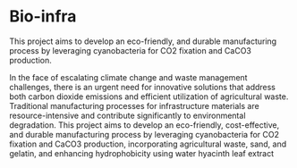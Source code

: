 # Bio-infra
This project aims to develop an eco-friendly, and durable  manufacturing process by leveraging cyanobacteria for CO2 fixation and CaCO3 production.

In the face of escalating climate change and waste management challenges, there is an urgent need for innovative solutions that address both carbon dioxide emissions and efficient utilization of agricultural waste. Traditional manufacturing processes for infrastructure materials  are resource-intensive and contribute significantly to environmental degradation. This project aims to develop an eco-friendly, cost-effective, and durable  manufacturing process by leveraging cyanobacteria for CO2 fixation and CaCO3 production, incorporating agricultural waste, sand, and gelatin, and enhancing hydrophobicity using water hyacinth leaf extract
